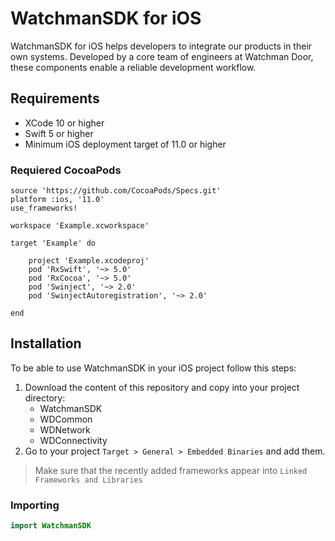 # WatchmanSDK for iOS
WatchmanSDK for iOS helps developers to integrate our products in their own systems. Developed by a core team of engineers at Watchman Door, these components enable a reliable development workflow.

## Requirements
* XCode 10 or higher
* Swift 5 or higher
* Minimum iOS deployment target of 11.0 or higher

### Requiered CocoaPods

```
source 'https://github.com/CocoaPods/Specs.git'
platform :ios, '11.0'
use_frameworks!

workspace 'Example.xcworkspace' 

target 'Example' do
    
    project 'Example.xcodeproj'
    pod 'RxSwift', '~> 5.0'
    pod 'RxCocoa', '~> 5.0'
    pod 'Swinject', '~> 2.0'
    pod 'SwinjectAutoregistration', '~> 2.0'
    
end
```
## Installation
To be able to use WatchmanSDK in your iOS project follow this steps:
1. Download the content of this repository and copy into your project directory:
    * WatchmanSDK
    * WDCommon
    * WDNetwork
    * WDConnectivity
1. Go to your project `Target > General > Embedded Binaries` and add them.
> Make sure that the recently added frameworks appear into `Linked Frameworks and Libraries`

### Importing
```swift
import WatchmanSDK
```

